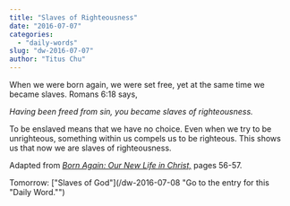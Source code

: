 ```yaml
---
title: "Slaves of Righteousness"
date: "2016-07-07"
categories: 
  - "daily-words"
slug: "dw-2016-07-07"
author: "Titus Chu"
---
```


When we were born again, we were set free, yet at the same time we became slaves. Romans 6:18 says,

_Having been freed from sin, you became slaves of righteousness._

To be enslaved means that we have no choice. Even when we try to be unrighteous, something within us compels us to be righteous. This shows us that now we are slaves of righteousness.

Adapted from _[Born Again: Our New Life in Christ,](/book-born-again/ "Go to the listing for this book.")_ pages 56-57.

Tomorrow: ["Slaves of God"](/dw-2016-07-08 "Go to the entry for this "Daily Word."")

